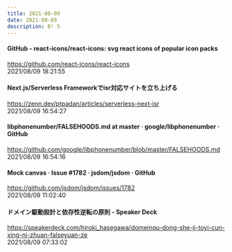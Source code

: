 ```yaml
---
title: 2021-08-09
date: 2021-08-09
description: B! 5
---
```


#### GitHub - react-icons/react-icons: svg react icons of popular icon packs
https://github.com/react-icons/react-icons<br>
2021/08/09 18:21:55<br>


#### Next.js/Serverless Frameworkでisr対応サイトを立ち上げる
https://zenn.dev/ptpadan/articles/serverless-next-isr<br>
2021/08/09 16:54:27<br>


#### libphonenumber/FALSEHOODS.md at master · google/libphonenumber · GitHub
https://github.com/google/libphonenumber/blob/master/FALSEHOODS.md<br>
2021/08/09 16:54:16<br>


#### Mock canvas · Issue #1782 · jsdom/jsdom · GitHub
https://github.com/jsdom/jsdom/issues/1782<br>
2021/08/09 11:02:40<br>


#### ドメイン駆動設計と依存性逆転の原則 - Speaker Deck
https://speakerdeck.com/hiroki_hasegawa/domeinqu-dong-she-ji-toyi-cun-xing-ni-zhuan-falseyuan-ze<br>
2021/08/09 07:33:02<br>



